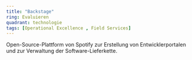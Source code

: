 ```yaml
---
title: "Backstage"
ring: Evaluieren
quadrant: technologie
tags: [Operational Excellence , Field Services]
---
```


Open-Source-Plattform von Spotify zur Erstellung von Entwicklerportalen und zur Verwaltung der Software-Lieferkette.
